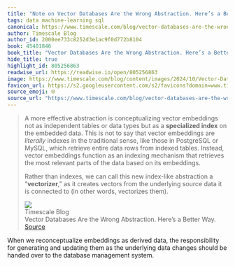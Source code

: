 ```yaml
---
title: "Note on Vector Databases Are the Wrong Abstraction. Here’s a Better Way. via Timescale Blog"
tags: data machine-learning sql
canonical: https://www.timescale.com/blog/vector-databases-are-the-wrong-abstraction/
author: Timescale Blog
author_id: 2000ee733c8252d3e1ac9f0d772b8104
book: 45401846
book_title: "Vector Databases Are the Wrong Abstraction. Here’s a Better Way."
hide_title: true
highlight_id: 805256863
readwise_url: https://readwise.io/open/805256863
image: https://www.timescale.com/blog/content/images/2024/10/Vector-Databases-are-the-wrong-abstraction.png
favicon_url: https://s2.googleusercontent.com/s2/favicons?domain=www.timescale.com
source_emoji: 🌐
source_url: "https://www.timescale.com/blog/vector-databases-are-the-wrong-abstraction/#:~:text=A%20more%20effective,words%2C%20vectorizes%20them%29."
---
```


> A more effective abstraction is conceptualizing vector embeddings not as independent tables or data types but as a **specialized index** on the embedded data. This is not to say that vector embeddings are *literally* indexes in the traditional sense, like those in PostgreSQL or MySQL, which retrieve entire data rows from indexed tables. Instead, vector embeddings function as an indexing mechanism that retrieves the most relevant parts of the data based on its embeddings.
> 
> Rather than indexes, we can call this new index-like abstraction a “**vectorizer**,” as it creates vectors from the underlying source data it is connected to (in other words, vectorizes them).
> <div class="quoteback-footer"><div class="quoteback-avatar"><img class="mini-favicon" src="https://s2.googleusercontent.com/s2/favicons?domain=www.timescale.com"></div><div class="quoteback-metadata"><div class="metadata-inner"><span style="display:none">FROM:</span><div aria-label="Timescale Blog" class="quoteback-author"> Timescale Blog</div><div aria-label="Vector Databases Are the Wrong Abstraction. Here’s a Better Way." class="quoteback-title"> Vector Databases Are the Wrong Abstraction. Here’s a Better Way.</div></div></div><div class="quoteback-backlink"><a target="_blank" aria-label="go to the full text of this quotation" rel="noopener" href="https://www.timescale.com/blog/vector-databases-are-the-wrong-abstraction/#:~:text=A%20more%20effective,words%2C%20vectorizes%20them%29." class="quoteback-arrow"> Source</a></div></div>

When we reconceptualize embeddings as derived data, the responsibility for generating and updating them as the underlying data changes should be handed over to the database management system.